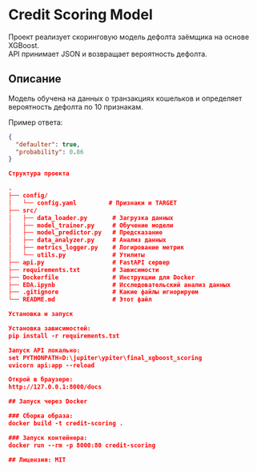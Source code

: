 # Credit Scoring Model

Проект реализует скоринговую модель дефолта заёмщика на основе XGBoost.  
API принимает JSON и возвращает вероятность дефолта.

## Описание

Модель обучена на данных о транзакциях кошельков и определяет вероятность дефолта по 10 признакам.

Пример ответа:
```json
{
  "defaulter": true,
  "probability": 0.86
}

Структура проекта

.
├── config/
│   └── config.yaml         # Признаки и TARGET
├── src/
│   ├── data_loader.py       # Загрузка данных
│   ├── model_trainer.py     # Обучение модели
│   ├── model_predictor.py   # Предсказание
│   ├── data_analyzer.py     # Анализ данных
│   ├── metrics_logger.py    # Логирование метрик
│   └── utils.py             # Утилиты
├── api.py                   # FastAPI сервер
├── requirements.txt         # Зависимости
├── Dockerfile               # Инструкции для Docker
├── EDA.ipynb                # Исследовательский анализ данных
├── .gitignore               # Какие файлы игнорируем
└── README.md                # Этот файл

Установка и запуск

Установка зависимостей:
pip install -r requirements.txt

Запуск API локально:
set PYTHONPATH=D:\jupiter\ypiter\final_xgboost_scoring
uvicorn api:app --reload

Открой в браузере:
http://127.0.0.1:8000/docs

## Запуск через Docker

### Сборка образа:
docker build -t credit-scoring .

### Запуск контейнера:
docker run --rm -p 8000:80 credit-scoring

## Лицензия: MIT